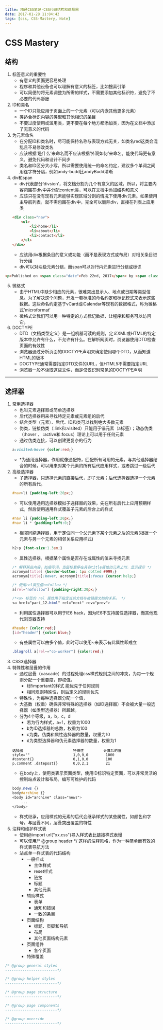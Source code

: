 ```yaml
---
title: 精通CSS笔记-CSS代码结构和选择器
date: 2017-01-28 11:04:43
tags: [css, CSS-Mastery, Note]
---
```


# CSS Mastery #


## 结构 ##

1. 标签意义的重要性
    - 有意义的页面更容易处理
    - 程序和其他设备也可以理解有意义的标签，比如搜索引擎
    - 可以简便的将元素调整为所需的样式，不需要添加其他标识符，避免了不必要的代码膨胀
2. ID和类名
    - 一个ID只能应用于页面上的一个元素（可以内嵌其他更多元素）
    - 类适合标识内容的类型和其他相识的条目
    - 不要过度使用或滥用类，更不要在每个地方都添加类，因为在文档中添加了无意义的代码
3. 为元素命名
    - 在分配ID和类名时，尽可能保持名称与表现方式无关，如类名red这类会混乱且不易修改类名
    - 应该根据‘是什么’来命名而不应该根据‘外观如何’来命名。能使代码更有意义，避免代码和设计不同步
    - 类名和ID区分大小写，所以需要使用统一的命名约定，建议多个单词之间用连字符分隔，例如andy-budd比andyBudd清晰
4. div和span
    - div代表部分‘divsion’，将文档分割为几个有意义的区域，所以，将主要内容包围在div中并分配content类，可以在文档中添加结构和意义
    - 应该只在没有现有元素能够实现区域分割的情况下使用div元素。如果使用主导航列表，就不需包围在div中，完全可以删除div，直接在列表上应用类
    ```html
    <div class="nav">
        <ul>
            <li>home</li>
            <li>about</li>
            <li>contact</li>
        </ul>
    </div>
    ```
    - 应该用div根据条目的意义或功能（而不是表现方式或布局）对相关条目进行分组
    - div可以对块级元素分组，而span可以对行内元素进行分组或标识
```html
<p>Published on <span class="date">Feb 22nd, 2017</span> by <span class="author">KING</spa></p>
```
5. 微格式
    - 由于HTML中缺少相应的元素，很难突出显示人、地点或日期等类型信息。为了解决这个问题，开发一套标准的命名约定和标记模式来表示这些数据。这些命名约定基于vCard或iCalendar等现有的数据格式，称为微格式’microformat‘
    - 微格式让我们可以用一种特定的方式标记数据，让程序和服务可以访问它。
6. DOCTYPE
    - DTD（文档类型定义）是一组机器可读的规则，定义XML或HTML的特定版本中允许有什么，不允许有什么。在解析网页时，浏览器使用DTD检查页面的有效性
    - 浏览器通过分析页面的DOCTYPE声明来确定使用哪个DTD，从而知道HTML的版本
    - DOCTYPE通常需要指定DTD文件的URL，但HTML5不需要指定URL
    - 浏览器一般不读取这些文件，而是仅仅识别常见的DOCTYPE声明

---

## 选择器 ##

1. 常用选择器
    - 也叫元素选择器或简单选择器
    - 后代选择器用来寻找特定元素或元素组的后代
    - 结合类型（元素）、后代、ID和类可以找到绝大多数元素
    - 伪类，链接伪类（:link和:visited）只能用于锚元素（a标签）；动态伪类（:hover 、 :active和:focus）理论上可以用于任何元素
    - 通过伪类连接，可以创建更复杂的行为
    ```CSS
    a:visited:hover {color:red;} 
    ```
    - *为通用选择器，作用就像通配符，匹配所有可用的元素。与其他选择器结合的时候，可以用来对某个元素的所有后代应用样式，或者跳过一级后代
2. 高级选择器
    - 子选择器，只选择元素的直接后代，即子元素；后代选择器选择一个元素的所有后代。
    ```CSS
    #nav>li {padding-left:20px;}
    ```
    - 可以使用通用选择器模拟子选择器的效果，先在所有后代上应用预期样式，然后使用通用样式覆盖子元素的后台上的样式
    ```CSS
    #nav li {padding-left:20px;}
    #nav li * {padding-left:0;}
    ```
    - 相邻同胞选择器，用于定位同一个父元素下某个元素之后的元素(根据一个元素与另一个元素的相邻关系应用样式)
    ```CSS
    h2+p {font-size:1.3em;}
    ```
    - 属性选择器，根据某个属性是否存在或属性的值来寻找元素
    ```CSS
    /* 解释某些内容，如缩写词，当鼠标悬停在具有title属性的元素上时，显示提示 */
    acronym[title] {border-bottom: 1px dotted #999;}
    acronym[title]:hover, acronym[title]:focus {cursor:help;}
    
    /* 使用rel属性值nofollow */
    a[rel="nofollow"] {padding-right:20px;}

    /*<a> 标签的 rel 属性用于指定当前文档与被链接文档的关系。 */
    <a href="part_12.html" rel="next" rev="prev">
    ```
    - 利用属性选择器可以用于IE6 hack，因为IE6不支持属性选择器，而其他现代浏览器支持
    ```CSS
    #header {color:red;}
    [id="header"] {color:blue;}
    ```
    - 有些属性可以由多个值，此时可以使用~来表示有此属性即成立
    ```CSS
    .blogroll a[rel~="co-worker"] {color:red;}
    ```
3. CSS3选择器
4. 特殊性和层叠的作用
    - 通过层叠（cascade）的过程处理css样式规则之间的冲突，为每一个规则分配一个重要度，即权值。
        * 标!important的样式 能优先于任何规则
        * 相同规则特殊性，则后定义的规则优先
    - 特殊性，为每种选择器分配一个值，
    - 大基数（权重）确保非常特殊的选择器（如ID选择器）不会被大量一般选择器（如类型选择器）所超越。
    - 分为4个等级，a，b，c，d
        * 若为行内样式，a=1，权重为1000
        * b为ID选择器的总数，权重为100
        * c为类，伪类和属性选择器的数量，权重为10
        * d为类型选择器和伪元素选择器的数量，权重为1
    ```
    选择器                       特殊性         计算后的值
    style=""                    1,0,0,0        1000
    #content{}                  0,1,0,0        100
    p.comment .datepost{}       0,0,2,1        21
    ```
    - 在body上，使用类表示页面类型，使用ID标识特定页面，可以非常灵活的控制站点设计和布局，编写可维护的代码
    ```CSS
    body.news {}
    body#archive {}
    <body id="archive" class="news">
        ...
    </body>
    ```
    - 样式继承，应用样式的元素的后代会继承样式的某些属性，如颜色和字号。与层叠不同，层叠突出覆盖的特性
5. 注释和维护样式表
    - 使用@import url("xx.css")导入样式表比<link href="xx.css" />链接样式表慢
    - 可以使用/* @group header */ 这样的注释风格，作为一种简单而有效的样式表导航方法
    - 站点单一样式表的代码结构
        - 一般样式
            * 主体样式
            * reset样式
            * 链接
            * 标题
            * 其他元素
        - 辅助样式
            * 表单
            * 通知和错误
            * 一致的条目
        - 页面结构
            * 标题、页脚和导航
            * 布局
            * 其他页面结构元素
        - 页面组件
            * 各个页面
        - 特殊覆盖
```css
/* @group general styles 
------------------------*/

/* @group helper styles 
------------------------*/

/* @group page structure 
------------------------*/

/* @group page components 
------------------------*/

/* @group override
------------------------*/
```